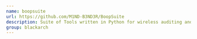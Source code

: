 ```yaml
---
name: boopsuite
url: https://github.com/M1ND-B3ND3R/BoopSuite
description: Suite of Tools written in Python for wireless auditing and security testing. URL : https://github.com/M1ND-B3ND3R/BoopSuite Groups : blackarch blackarch-wireless blackarch-sniffer
group: blackarch
---
```

